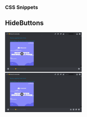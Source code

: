 ### CSS Snippets
## HideButtons
<img src="images/css/HideButtons1.png" width="50%" /> <img src="images/css/HideButtons2.png" width="50%" />
